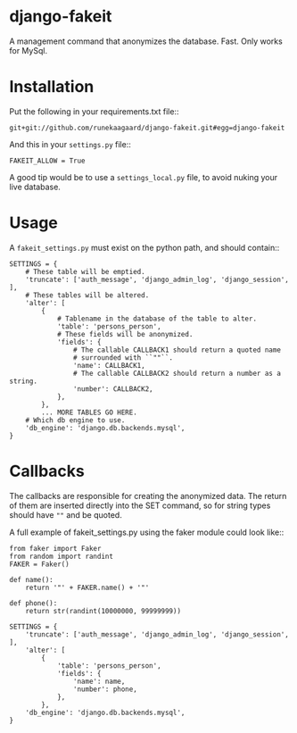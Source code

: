 django-fakeit
=============

A management command that anonymizes the database. Fast. Only works for MySql.

Installation
============

Put the following in your requirements.txt file::

    git+git://github.com/runekaagaard/django-fakeit.git#egg=django-fakeit
    
And this in your ``settings.py`` file::

    FAKEIT_ALLOW = True

A good tip would be to use a ``settings_local.py`` file, to avoid nuking your
live database.

Usage
=====

A ``fakeit_settings.py`` must exist on the python path, and should contain::

    SETTINGS = {
        # These table will be emptied.
        'truncate': ['auth_message', 'django_admin_log', 'django_session', ],
        # These tables will be altered.
        'alter': [
            {
                # Tablename in the database of the table to alter.
                'table': 'persons_person',
                # These fields will be anonymized.
                'fields': {
                    # The callable CALLBACK1 should return a quoted name 
                    # surrounded with ``""``.
                    'name': CALLBACK1,
                    # The callable CALLBACK2 should return a number as a string.
                    'number': CALLBACK2,
                },
            },
            ... MORE TABLES GO HERE.
        # Which db engine to use.
        'db_engine': 'django.db.backends.mysql', 
    }
    
Callbacks
=========

The callbacks are responsible for creating the anonymized data. The return of
them are inserted directly into the SET command, so for string types should have
``""`` and be quoted.

A full example of fakeit_settings.py using the faker module could look like::

    from faker import Faker
    from random import randint
    FAKER = Faker()
    
    def name():
        return '"' + FAKER.name() + '"'
    
    def phone():
        return str(randint(10000000, 99999999))
        
    SETTINGS = {
        'truncate': ['auth_message', 'django_admin_log', 'django_session', ],
        'alter': [
            {
                'table': 'persons_person',
                'fields': {
                    'name': name,
                    'number': phone,
                },
            },
        'db_engine': 'django.db.backends.mysql', 
    }
    
